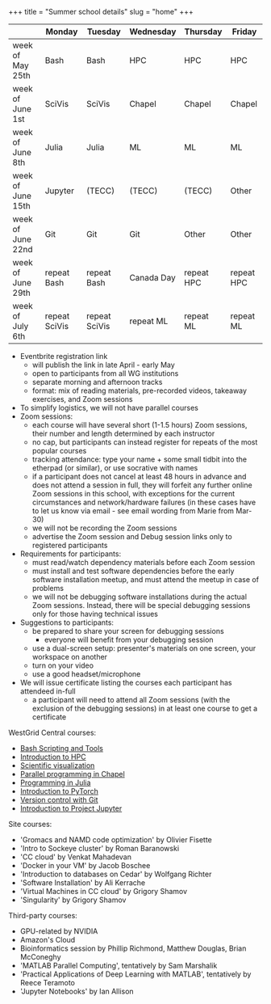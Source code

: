 +++
title = "Summer school details"
slug = "home"
+++

| | Monday | Tuesday | Wednesday | Thursday | Friday |
| -- | -- | -- | -- | -- | -- |
week of May 25th | Bash | Bash | HPC | HPC | HPC |
week of June 1st | SciVis | SciVis | Chapel | Chapel | Chapel |
week of June 8th | Julia | Julia | ML | ML | ML |
week of June 15th | Jupyter | (TECC) | (TECC) | (TECC) | Other |
week of June 22nd | Git | Git | Git | Other | Other |
week of June 29th | repeat Bash | repeat Bash | Canada Day | repeat HPC | repeat HPC |
week of July 6th | repeat SciVis | repeat SciVis | repeat ML | repeat ML | repeat ML |

- Eventbrite registration link
  - will publish the link in late April - early May
  - open to participants from all WG institutions
  - separate morning and afternoon tracks
  - format: mix of reading materials, pre-recorded videos, takeaway exercises, and Zoom sessions
- To simplify logistics, we will not have parallel courses
- Zoom sessions:
  - each course will have several short (1-1.5 hours) Zoom sessions, their number and length
    determined by each instructor
  - no cap, but participants can instead register for repeats of the most popular courses
  - tracking attendance: type your name + some small tidbit into the etherpad (or similar), or use socrative with names
  - if a participant does not cancel at least 48 hours in advance and does not attend a session in full,
    they will forfeit any further online Zoom sessions in this school, with exceptions for the current
    circumstances and network/hardware failures (in these cases have to let us know via email - see email
    wording from Marie from Mar-30)
  - we will not be recording the Zoom sessions
  - advertise the Zoom session and Debug session links only to registered participants
- Requirements for participants:
  - must read/watch dependency materials before each Zoom session
  - must install and test software dependencies before the early software installation meetup, and must
    attend the meetup in case of problems
  - we will not be debugging software installations during the actual Zoom sessions. Instead, there will be special debugging sessions only for those having technical issues
- Suggestions to participants:
  - be prepared to share your screen for debugging sessions
    - everyone will benefit from your debugging session
  - use a dual-screen setup: presenter's materials on one screen, your workspace on another
  - turn on your video
  - use a good headset/microphone
- We will issue certificate listing the courses each participant has attendeed in-full
  - a participant will need to attend all Zoom sessions (with the exclusion of the debugging sessions) in at least one course to get a certificate
<!--   - perhaps get in touch with Phil Richardson (he gave them out last year) -->

WestGrid Central courses:
- [Bash Scripting and Tools](../bash-menu)
- [Introduction to HPC](../hpc-menu)
- [Scientific visualization](../scivis-menu)
- [Parallel programming in Chapel](../chapel-menu)
- [Programming in Julia](../julia)
- [Introduction to PyTorch](../ml)
- [Version control with Git](../git)
- [Introduction to Project Jupyter](../jupyter)

Site courses:
- 'Gromacs and NAMD code optimization' by Olivier Fisette
- 'Intro to Sockeye cluster' by Roman Baranowski
- 'CC cloud' by Venkat Mahadevan
- 'Docker in your VM' by Jacob Boschee
- 'Introduction to databases on Cedar' by Wolfgang Richter
- 'Software Installation' by Ali Kerrache
- 'Virtual Machines in CC cloud' by Grigory Shamov
- 'Singularity' by Grigory Shamov

Third-party courses:
- GPU-related by NVIDIA
- Amazon's Cloud
- Bioinformatics session by Phillip Richmond, Matthew Douglas, Brian McConeghy
- 'MATLAB Parallel Computing', tentatively by Sam Marshalik
- 'Practical Applications of Deep Learning with MATLAB', tentatively by Reece Teramoto
- 'Jupyter Notebooks' by Ian Allison
